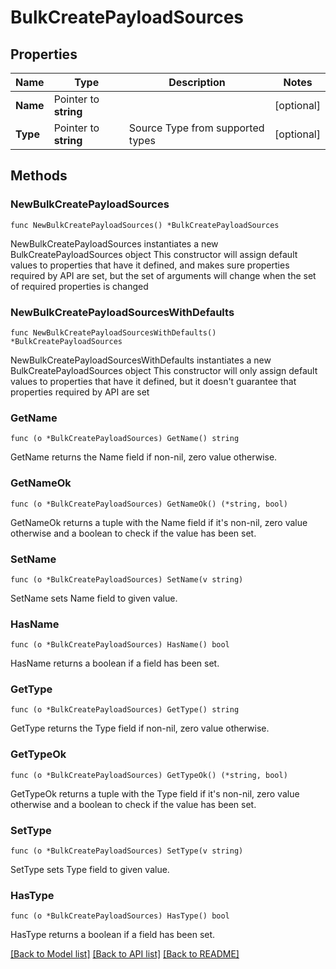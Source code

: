 # BulkCreatePayloadSources

## Properties

Name | Type | Description | Notes
------------ | ------------- | ------------- | -------------
**Name** | Pointer to **string** |  | [optional] 
**Type** | Pointer to **string** | Source Type from supported types | [optional] 

## Methods

### NewBulkCreatePayloadSources

`func NewBulkCreatePayloadSources() *BulkCreatePayloadSources`

NewBulkCreatePayloadSources instantiates a new BulkCreatePayloadSources object
This constructor will assign default values to properties that have it defined,
and makes sure properties required by API are set, but the set of arguments
will change when the set of required properties is changed

### NewBulkCreatePayloadSourcesWithDefaults

`func NewBulkCreatePayloadSourcesWithDefaults() *BulkCreatePayloadSources`

NewBulkCreatePayloadSourcesWithDefaults instantiates a new BulkCreatePayloadSources object
This constructor will only assign default values to properties that have it defined,
but it doesn't guarantee that properties required by API are set

### GetName

`func (o *BulkCreatePayloadSources) GetName() string`

GetName returns the Name field if non-nil, zero value otherwise.

### GetNameOk

`func (o *BulkCreatePayloadSources) GetNameOk() (*string, bool)`

GetNameOk returns a tuple with the Name field if it's non-nil, zero value otherwise
and a boolean to check if the value has been set.

### SetName

`func (o *BulkCreatePayloadSources) SetName(v string)`

SetName sets Name field to given value.

### HasName

`func (o *BulkCreatePayloadSources) HasName() bool`

HasName returns a boolean if a field has been set.

### GetType

`func (o *BulkCreatePayloadSources) GetType() string`

GetType returns the Type field if non-nil, zero value otherwise.

### GetTypeOk

`func (o *BulkCreatePayloadSources) GetTypeOk() (*string, bool)`

GetTypeOk returns a tuple with the Type field if it's non-nil, zero value otherwise
and a boolean to check if the value has been set.

### SetType

`func (o *BulkCreatePayloadSources) SetType(v string)`

SetType sets Type field to given value.

### HasType

`func (o *BulkCreatePayloadSources) HasType() bool`

HasType returns a boolean if a field has been set.


[[Back to Model list]](../README.md#documentation-for-models) [[Back to API list]](../README.md#documentation-for-api-endpoints) [[Back to README]](../README.md)


